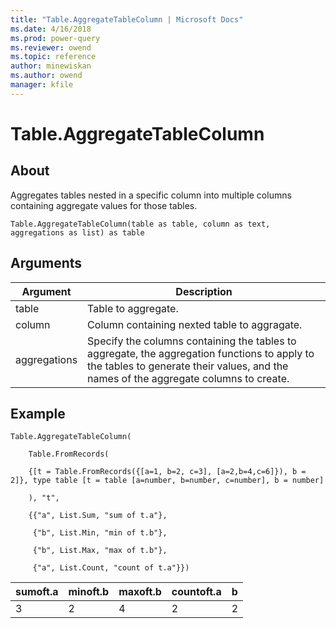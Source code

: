```yaml
---
title: "Table.AggregateTableColumn | Microsoft Docs"
ms.date: 4/16/2018
ms.prod: power-query
ms.reviewer: owend
ms.topic: reference
author: minewiskan
ms.author: owend
manager: kfile
---
```

# Table.AggregateTableColumn

  
## About  
Aggregates tables nested in a specific column into multiple columns containing aggregate values for those tables.  
  
```  
Table.AggregateTableColumn(table as table, column as text, aggregations as list) as table  
```  
  
## Arguments  
  
|Argument|Description|  
|------------|---------------|  
|table|Table to aggregate.|  
|column|Column containing nexted table to aggragate.|  
|aggregations|Specify the columns containing the tables to aggregate, the aggregation functions to apply to the tables to generate their values, and the names of the aggregate columns to create.|  
  
## Example  
  
```  
Table.AggregateTableColumn(  
  
    Table.FromRecords(  
  
    {[t = Table.FromRecords({[a=1, b=2, c=3], [a=2,b=4,c=6]}), b = 2]}, type table [t = table [a=number, b=number, c=number], b = number]  
  
    ), "t",  
  
    {{"a", List.Sum, "sum of t.a"},  
  
     {"b", List.Min, "min of t.b"},  
  
     {"b", List.Max, "max of t.b"},  
  
     {"a", List.Count, "count of t.a"}})  
```  
  
|sumoft.a|minoft.b|maxoft.b|countoft.a|b|  
|------------|------------|------------|--------------|-----|  
|3|2|4|2|2|  
  
